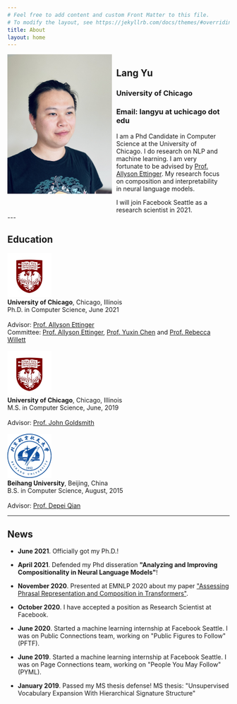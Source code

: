 ```yaml
---
# Feel free to add content and custom Front Matter to this file.
# To modify the layout, see https://jekyllrb.com/docs/themes/#overriding-theme-defaults
title: About
layout: home
---
```

<style>
    {
        box-sizing: border-box;
    }
    /* Set additional styling options for the columns*/
    .column {
    float: left;
    width: 47%;
    }

    .row:after {
    content: "";
    display: table;
    clear: both;
    }
</style>

<div class="row">
    <div class="column" style="padding-right: 10px">
        <img src="img/profile_pic.jpg" title="Lang" alt="Lang Profile Image">
    </div>
    <div class="column">
        <h2> Lang Yu </h2>
        <h3>University of Chicago </h3>
        <h3> Email: langyu at uchicago dot edu </h3>
        I am a Phd Candidate in Computer Science at the University of Chicago. I do research on NLP and machine learning. I am very fortunate to be advised by <a href="https://aetting.github.io">Prof. Allyson Ettinger</a>. My research focus on composition and interpretability in neural language models.
        <p></p>
        I will join Facebook Seattle as a research scientist in 2021.
    </div>
</div>
---

## Education 
<div class="container-grid">
  <div class="col col-1"><a href="https://www.uchicago.edu"><img alt="Uchicago Logo" src="img/uchicago.jpeg" width=100></a></div>
  <div class="col col-2">
    <b>University of Chicago</b>, Chicago, Illinois<BR/>
    Ph.D. in Computer Science, June 2021 <BR/><BR/>
    Advisor: <a href="https://aetting.github.io">Prof. Allyson Ettinger</a> <BR/>
    Committee: <a href="https://aetting.github.io">Prof. Allyson Ettinger</a>, <a href="https://yuxinchen.org">Prof. Yuxin Chen</a> and <a href="https://voices.uchicago.edu/willett/">Prof. Rebecca Willett</a>
  </div>
</div>
<BR/>
<div class="container-grid">
  <div class="col col-1"><a href="https://www.uchicago.edu"><img alt="Uchicago Logo" src="img/uchicago.jpeg" width=100></a></div>
  <div class="col col-2">
    <b>University of Chicago</b>, Chicago, Illinois<BR/>
    M.S. in Computer Science, June, 2019 <BR/><BR/>
    Advisor: <a href="https://linguistics.uchicago.edu/john-goldsmith">Prof. John Goldsmith</a>
  </div>
</div>
<BR/>
<div class="container-grid">
  <div class="col col-1"><a href="https://www.buaa.edu.cn"><img alt="Beihang Univ Logo" src="img/beihang.png" width=100></a></div>
  <div class="col col-2">
    <b>Beihang University</b>, Beijing, China<BR/>
    B.S. in Computer Science, August, 2015 <BR/><BR/>
    Advisor: <a href="http://scse.buaa.edu.cn/info/1121/2553.htm">Prof. Depei Qian</a>
  </div>
</div>

---

## News

- **June 2021**. Officially got my Ph.D.!

- **April 2021**. Defended my Phd disseration **"Analyzing and Improving Compositionality in Neural Language Models"**!

- **November 2020**. Presented at EMNLP 2020 about my paper ["Assessing Phrasal Representation and Composition in Transformers"](https://www.aclweb.org/anthology/2020.emnlp-main.397.pdf).

- **October 2020**. I have accepted a position as Research Scientist at Facebook.

- **June 2020**. Started a machine learning internship at Facebook Seattle. I was on Public Connections team, working on "Public Figures to Follow" (PFTF).

- **June 2019**. Started a machine learning internship at Facebook Seattle. I was on Page Connections team, working on "People You May Follow" (PYML).

- **January 2019**. Passed my MS thesis defense! MS thesis: "Unsupervised Vocabulary Expansion With Hierarchical Signature Structure"